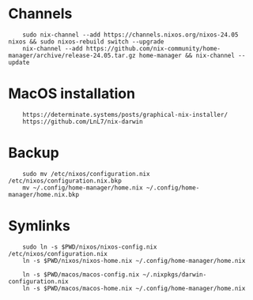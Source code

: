 # Channels
        sudo nix-channel --add https://channels.nixos.org/nixos-24.05 nixos && sudo nixos-rebuild switch --upgrade
        nix-channel --add https://github.com/nix-community/home-manager/archive/release-24.05.tar.gz home-manager && nix-channel --update
# MacOS installation
        https://determinate.systems/posts/graphical-nix-installer/
        https://github.com/LnL7/nix-darwin
# Backup
        sudo mv /etc/nixos/configuration.nix /etc/nixos/configuration.nix.bkp
        mv ~/.config/home-manager/home.nix ~/.config/home-manager/home.nix.bkp

# Symlinks
        sudo ln -s $PWD/nixos/nixos-config.nix /etc/nixos/configuration.nix
        ln -s $PWD/nixos/nixos-home.nix ~/.config/home-manager/home.nix

        ln -s $PWD/macos/macos-config.nix ~/.nixpkgs/darwin-configuration.nix
        ln -s $PWD/macos/macos-home.nix ~/.config/home-manager/home.nix
